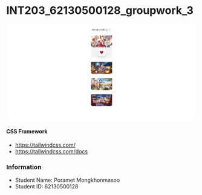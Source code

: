 # INT203_62130500128_groupwork_3

![alt text](/62130500128_groupwork_3/screen_work_3.jpg/?raw=true "Screenshot Genshin.gg")

#### CSS Framework
- https://tailwindcss.com/
- https://tailwindcss.com/docs

### Information
- Student Name: Poramet Mongkhonmasoo
- Student ID: 62130500128
